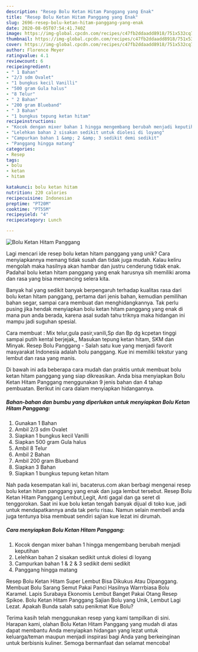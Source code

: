 ```yaml
---
description: "Resep Bolu Ketan Hitam Panggang yang Enak"
title: "Resep Bolu Ketan Hitam Panggang yang Enak"
slug: 2696-resep-bolu-ketan-hitam-panggang-yang-enak
date: 2020-08-05T07:54:41.740Z
image: https://img-global.cpcdn.com/recipes/c47fb2ddaadd8918/751x532cq70/bolu-ketan-hitam-panggang-foto-resep-utama.jpg
thumbnail: https://img-global.cpcdn.com/recipes/c47fb2ddaadd8918/751x532cq70/bolu-ketan-hitam-panggang-foto-resep-utama.jpg
cover: https://img-global.cpcdn.com/recipes/c47fb2ddaadd8918/751x532cq70/bolu-ketan-hitam-panggang-foto-resep-utama.jpg
author: Florence Meyer
ratingvalue: 4.1
reviewcount: 6
recipeingredient:
- " 1 Bahan"
- "2/3 sdm Ovalet"
- "1 bungkus kecil Vanilli"
- "500 gram Gula halus"
- "8 Telur"
- " 2 Bahan"
- "200 gram Blueband"
- " 3 Bahan"
- "1 bungkus tepung ketan hitam"
recipeinstructions:
- "Kocok dengan mixer bahan 1 hingga mengembang berubah menjadi keputihan"
- "Lelehkan bahan 2 sisakan sedikit untuk diolesi di loyang"
- "Campurkan bahan 1 &amp; 2 &amp; 3 sedikit demi sedikit"
- "Panggang hingga matang"
categories:
- Resep
tags:
- bolu
- ketan
- hitam

katakunci: bolu ketan hitam 
nutrition: 220 calories
recipecuisine: Indonesian
preptime: "PT20M"
cooktime: "PT55M"
recipeyield: "4"
recipecategory: Lunch

---
```



![Bolu Ketan Hitam Panggang](https://img-global.cpcdn.com/recipes/c47fb2ddaadd8918/751x532cq70/bolu-ketan-hitam-panggang-foto-resep-utama.jpg)

Lagi mencari ide resep bolu ketan hitam panggang yang unik? Cara menyiapkannya memang tidak susah dan tidak juga mudah. Kalau keliru mengolah maka hasilnya akan hambar dan justru cenderung tidak enak. Padahal bolu ketan hitam panggang yang enak harusnya sih memiliki aroma dan rasa yang bisa memancing selera kita.

Banyak hal yang sedikit banyak berpengaruh terhadap kualitas rasa dari bolu ketan hitam panggang, pertama dari jenis bahan, kemudian pemilihan bahan segar, sampai cara membuat dan menghidangkannya. Tak perlu pusing jika hendak menyiapkan bolu ketan hitam panggang yang enak di mana pun anda berada, karena asal sudah tahu triknya maka hidangan ini mampu jadi suguhan spesial.

Cara membuat : Mix telur,gula pasir,vanili,Sp dan Bp dg kcpetan tinggi sampai putih kental berjejak,, Masukan tepung ketan hitam, SKM dan Minyak. Resep Bolu Panggang - Salah satu kue yang menjadi favorit masyarakat Indonesia adalah bolu panggang. Kue ini memiliki tekstur yang lembut dan rasa yang manis.


Di bawah ini ada beberapa cara mudah dan praktis untuk membuat bolu ketan hitam panggang yang siap dikreasikan. Anda bisa menyiapkan Bolu Ketan Hitam Panggang menggunakan 9 jenis bahan dan 4 tahap pembuatan. Berikut ini cara dalam menyiapkan hidangannya.

<!--inarticleads1-->

##### Bahan-bahan dan bumbu yang diperlukan untuk menyiapkan Bolu Ketan Hitam Panggang:

1. Gunakan  1 Bahan
1. Ambil 2/3 sdm Ovalet
1. Siapkan 1 bungkus kecil Vanilli
1. Siapkan 500 gram Gula halus
1. Ambil 8 Telur
1. Ambil  2 Bahan
1. Ambil 200 gram Blueband
1. Siapkan  3 Bahan
1. Siapkan 1 bungkus tepung ketan hitam


Nah pada kesempatan kali ini, bacaterus.com akan berbagi mengenai resep bolu ketan hitam panggang yang enak dan juga lembut tersebut. Resep Bolu Ketan Hitam Panggang Lembut,Legit, Anti gagal dan ga seret di tenggorokan. Saat ini kue bolu ketan tengah banyak dijual di toko kue, jadi untuk mendapatkannya anda tak perlu risau. Namun selain membeli anda juga tentunya bisa membuat sendiri sajian kue lezat ini dirumah. 

<!--inarticleads2-->

##### Cara menyiapkan Bolu Ketan Hitam Panggang:

1. Kocok dengan mixer bahan 1 hingga mengembang berubah menjadi keputihan
1. Lelehkan bahan 2 sisakan sedikit untuk diolesi di loyang
1. Campurkan bahan 1 &amp; 2 &amp; 3 sedikit demi sedikit
1. Panggang hingga matang


Resep Bolu Ketan Hitam Super Lembut Bisa Dikukus Atau Dipanggang. Membuat Bolu Sarang Semut Pakai Panci Hasilnya Warrrbiasa Bolu Karamel. Lapis Surabaya Ekonomis Lembut Banget Pakai Otang Resep Spikoe. Bolu Ketan Hitam Panggang Sajian Bolu yang Unik, Lembut Lagi Lezat. Apakah Bunda salah satu penikmat Kue Bolu? 

Terima kasih telah menggunakan resep yang kami tampilkan di sini. Harapan kami, olahan Bolu Ketan Hitam Panggang yang mudah di atas dapat membantu Anda menyiapkan hidangan yang lezat untuk keluarga/teman maupun menjadi inspirasi bagi Anda yang berkeinginan untuk berbisnis kuliner. Semoga bermanfaat dan selamat mencoba!
